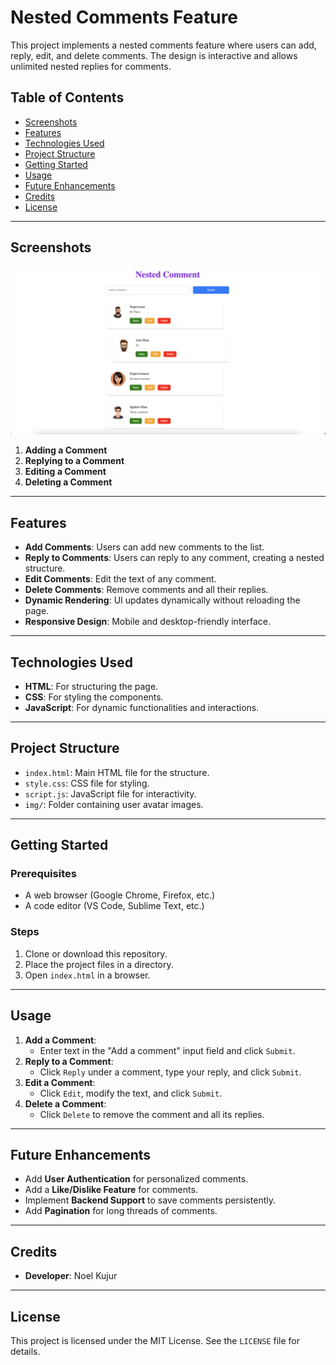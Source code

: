 # Nested Comments Feature

This project implements a nested comments feature where users can add, reply, edit, and delete comments. The design is interactive and allows unlimited nested replies for comments.

## Table of Contents
- [Screenshots](#screenshots)
- [Features](#features)
- [Technologies Used](#technologies-used)
- [Project Structure](#project-structure)
- [Getting Started](#getting-started)
- [Usage](#usage)
- [Future Enhancements](#future-enhancements)
- [Credits](#credits)
- [License](#license)

---

## Screenshots
![ScreenShort](./img/SS.png)
1. **Adding a Comment**
2. **Replying to a Comment**
3. **Editing a Comment**
4. **Deleting a Comment**

---

## Features
- **Add Comments**: Users can add new comments to the list.
- **Reply to Comments**: Users can reply to any comment, creating a nested structure.
- **Edit Comments**: Edit the text of any comment.
- **Delete Comments**: Remove comments and all their replies.
- **Dynamic Rendering**: UI updates dynamically without reloading the page.
- **Responsive Design**: Mobile and desktop-friendly interface.

---

## Technologies Used
- **HTML**: For structuring the page.
- **CSS**: For styling the components.
- **JavaScript**: For dynamic functionalities and interactions.

---

## Project Structure
- `index.html`: Main HTML file for the structure.
- `style.css`: CSS file for styling.
- `script.js`: JavaScript file for interactivity.
- `img/`: Folder containing user avatar images.

---

## Getting Started

### Prerequisites
- A web browser (Google Chrome, Firefox, etc.)
- A code editor (VS Code, Sublime Text, etc.)

### Steps
1. Clone or download this repository.
2. Place the project files in a directory.
3. Open `index.html` in a browser.

---

## Usage
1. **Add a Comment**: 
   - Enter text in the "Add a comment" input field and click `Submit`.
2. **Reply to a Comment**: 
   - Click `Reply` under a comment, type your reply, and click `Submit`.
3. **Edit a Comment**: 
   - Click `Edit`, modify the text, and click `Submit`.
4. **Delete a Comment**: 
   - Click `Delete` to remove the comment and all its replies.

---

## Future Enhancements
- Add **User Authentication** for personalized comments.
- Add a **Like/Dislike Feature** for comments.
- Implement **Backend Support** to save comments persistently.
- Add **Pagination** for long threads of comments.

---

## Credits
- **Developer**: Noel Kujur

---

## License
This project is licensed under the MIT License. See the `LICENSE` file for details.

